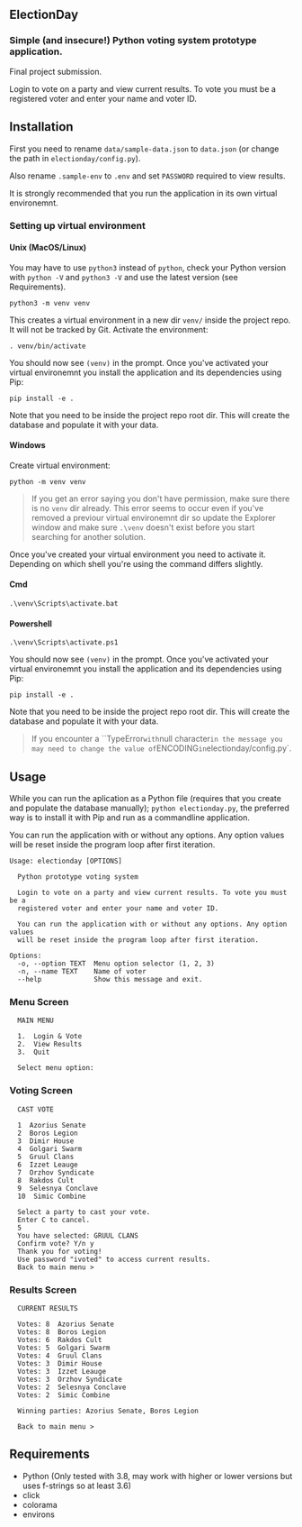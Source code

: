 ## ElectionDay
### Simple (and insecure!) Python voting system prototype application.

Final project submission.

Login to vote on a party and view current results. To vote you must be a registered voter and enter your name and voter ID.

## Installation
First you need to rename `data/sample-data.json` to `data.json` (or change the path in `electionday/config.py`).

Also rename `.sample-env` to `.env` and set `PASSWORD` required to view results.

It is strongly recommended that you run the application in its own virtual environemnt.
### Setting up virtual environment
#### Unix (MacOS/Linux)
You may have to use `python3` instead of `python`, check your Python version with `python -V` and `python3 -V` and use the latest version (see Requirements).
```
python3 -m venv venv
```
This creates a virtual environment in a new dir `venv/` inside the project repo. It will not be tracked by Git.
Activate the environment:
```
. venv/bin/activate
```
You should now see `(venv)` in the prompt.
Once you've activated your virtual environemnt you install the application and its
dependencies using Pip:
```
pip install -e .
```
Note that you need to be inside the project repo root dir.
This will create the database and populate it with your data.

#### Windows
Create virtual environment:
```
python -m venv venv
```
> If you get an error saying you don't have permission, make sure there is no `venv` dir already. This error seems to occur even if you've removed a previour virtual environemnt dir so update the Explorer window and make sure `.\venv` doesn't exist before you start searching for another solution.

Once you've created your virtual environment you need to activate it. Depending on which shell you're using the command differs slightly.
#### Cmd
```
.\venv\Scripts\activate.bat
```
#### Powershell
```
.\venv\Scripts\activate.ps1
```
You should now see `(venv)` in the prompt.
Once you've activated your virtual environemnt you install the application and its
dependencies using Pip:
```
pip install -e .
```
Note that you need to be inside the project repo root dir.
This will create the database and populate it with your data.

> If you encounter a ``TypeError` with `null character` in the message you may need to change the value of `ENCODING` in `electionday/config.py`.

## Usage
While you can run the aplication as a Python file (requires that you create and populate the database manually); `python electionday.py`,
the preferred way is to install it with Pip and run as a commandline application.

You can run the application with or without any options. Any option values will be reset inside the program loop after first iteration.

```
Usage: electionday [OPTIONS]

  Python prototype voting system

  Login to vote on a party and view current results. To vote you must be a
  registered voter and enter your name and voter ID.

  You can run the application with or without any options. Any option values
  will be reset inside the program loop after first iteration.

Options:
  -o, --option TEXT  Menu option selector (1, 2, 3)
  -n, --name TEXT    Name of voter
  --help             Show this message and exit.
```

### Menu Screen
```
  MAIN MENU

  1.  Login & Vote
  2.  View Results
  3.  Quit

  Select menu option:
```

### Voting Screen
```
  CAST VOTE

  1  Azorius Senate
  2  Boros Legion
  3  Dimir House
  4  Golgari Swarm
  5  Gruul Clans
  6  Izzet Leauge
  7  Orzhov Syndicate
  8  Rakdos Cult
  9  Selesnya Conclave
  10  Simic Combine

  Select a party to cast your vote.
  Enter C to cancel.
  5
  You have selected: GRUUL CLANS
  Confirm vote? Y/n y
  Thank you for voting!
  Use password "ivoted" to access current results.
  Back to main menu >
  ```

### Results Screen
```
  CURRENT RESULTS

  Votes: 8  Azorius Senate
  Votes: 8  Boros Legion
  Votes: 6  Rakdos Cult
  Votes: 5  Golgari Swarm
  Votes: 4  Gruul Clans
  Votes: 3  Dimir House
  Votes: 3  Izzet Leauge
  Votes: 3  Orzhov Syndicate
  Votes: 2  Selesnya Conclave
  Votes: 2  Simic Combine

  Winning parties: Azorius Senate, Boros Legion

  Back to main menu >
```

## Requirements
* Python (Only tested with 3.8, may work with higher or lower versions but uses f-strings so at least 3.6)
* click
* colorama
* environs
